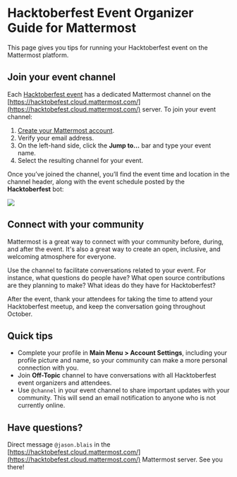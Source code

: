 # Hacktoberfest Event Organizer Guide for Mattermost

This page gives you tips for running your Hacktoberfest event on the Mattermost platform.

## Join your event channel

Each [Hacktoberfest event](https://hacktoberfest.digitalocean.com/events) has a dedicated Mattermost channel on the [https://hacktobefest.cloud.mattermost.com/](https://hacktobefest.cloud.mattermost.com/) server. To join your event channel:

1. [Create your Mattermost account](https://hacktoberfest.cloud.mattermost.com/signup_email).
2. Verify your email address.
3. On the left-hand side, click the **Jump to…** bar and type your event name.
4. Select the resulting channel for your event.

Once you’ve joined the channel, you’ll find the event time and location in the channel header, along with the event schedule posted by the **Hacktoberfest** bot:

![](../.gitbook/assets/hacktoberfest-organizer-bot-message.png)

## Connect with your community

Mattermost is a great way to connect with your community before, during, and after the event. It's also a great way to create an open, inclusive, and welcoming atmosphere for everyone.

Use the channel to facilitate conversations related to your event. For instance, what questions do people have? What open source contributions are they planning to make? What ideas do they have for Hacktoberfest?

After the event, thank your attendees for taking the time to attend your Hacktoberfest meetup, and keep the conversation going throughout October.

## Quick tips

- Complete your profile in **Main Menu > Account Settings**, including your profile picture and name, so your community can make a more personal connection with you.
- Join **Off-Topic** channel to have conversations with all Hacktoberfest event organizers and attendees.
- Use `@channel` in your event channel to share important updates with your community. This will send an email notification to anyone who is not currently online.

## Have questions?

Direct message `@jason.blais` in the [https://hacktobefest.cloud.mattermost.com/](https://hacktobefest.cloud.mattermost.com/) Mattermost server. See you there!
